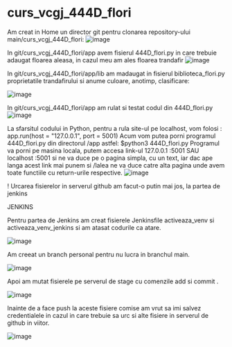 # curs_vcgj_444D_flori

Am creat in Home un director git pentru clonarea repository-ului main/curs_vcgj_444D_flori:
![image](https://github.com/andrei162/curs_vcgj_444D_flori/assets/128401623/86d37cfe-76c3-4b5c-ad3d-73fba40d26d1)

In git/curs_vcgj_444D_flori/app avem fisierul 444D_flori.py in care trebuie adaugat floarea aleasa, in cazul meu am ales floarea trandafir
![image](https://github.com/andrei162/curs_vcgj_444D_flori/assets/128401623/e2e9ff65-2519-4dff-82f5-84532c6b9667)

In git/curs_vcgj_444D_flori/app/lib am madaugat in fisierul biblioteca_flori.py proprietatile trandafirului si anume culoare, anotimp, clasificare:


![image](https://github.com/andrei162/curs_vcgj_444D_flori/assets/128401623/e4639908-fee4-401a-bde6-bbfba6fe9b1f)

In git/curs_vcgj_444D_flori/app am rulat si testat codul din 444D_flori.py
![image](https://github.com/andrei162/curs_vcgj_444D_flori/assets/128401623/14d9299f-f6b4-4372-aa98-d97c4b459468)

La sfarsitul codului in Python, pentru a rula site-ul pe localhost, vom folosi : 
app.run(host = "127.0.0.1", port = 5001) Acum vom putea porni programul 444D_flori.py din directorul /app astfel: $python3 444D_flori.py Programul va porni pe masina locala, putem accesa link-ul 127.0.0.1 :5001 SAU localhost :5001 si ne va duce pe o pagina simpla, cu un text, iar dac ape langa acest link mai punem si /lalea ne va duce catre alta pagina unde avem toate functiile cu return-urile respective.
![image](https://github.com/andrei162/curs_vcgj_444D_flori/assets/128401623/f3f0ca79-ad10-4cb4-b1de-1cff4ef543f0)

! Urcarea fisierelor in serverul github am facut-o putin mai jos, la partea de jenkins


JENKINS

Pentru partea de Jenkins am creat fisierele Jenkinsfile activeaza_venv si activeaza_venv_jenkins si am atasat codurile ca atare.

![image](https://github.com/andrei162/curs_vcgj_444D_flori/assets/128401623/15acc269-43a2-4e9c-b6ee-b16529785370)

Am creeat un branch personal pentru nu lucra in branchul main.

![image](https://github.com/andrei162/curs_vcgj_444D_flori/assets/128401623/77e7f5dc-853f-45d4-84c0-f6fc9bc3c3c9)


Apoi am mutat fisierele pe serverul de stage cu comenzile add si commit .

![image](https://github.com/andrei162/curs_vcgj_444D_flori/assets/128401623/2e556ab2-205e-4cde-8ddc-8178b946e0ea)


Inainte de a face push la aceste fisiere comise am vrut sa imi salvez credentialele in cazul in care trebuie sa urc si alte fisiere in serverul de github in viitor.

![image](https://github.com/andrei162/curs_vcgj_444D_flori/assets/128401623/1ac687ad-6456-444d-9ec8-26e82afc67e1)




















